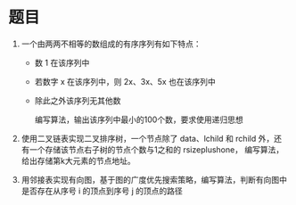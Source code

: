 # 题目

1. 一个由两两不相等的数组成的有序序列有如下特点：

	- 数 1 在该序列中

	- 若数字 x 在该序列中，则 2x、3x、5x 也在该序列中

	- 除此之外该序列无其他数
	
	  编写算法，输出该序列中最小的100个数，要求使用递归思想



2. 使用二叉链表实现二叉排序树，一个节点除了 data、lchild 和 rchild 外，还有一个存储该节点右子树的节点个数与1之和的 rsizeplushone， 编写算法，给出存储第k大元素的节点地址。



3. 用邻接表实现有向图，基于图的广度优先搜索策略，编写算法，判断有向图中是否存在从序号 i 的顶点到序号 j 的顶点的路径

